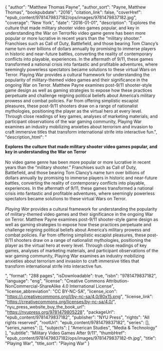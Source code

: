 {
  "author": "Matthew Thomas Payne",
  "author_sort": "Payne, Matthew Thomas",
  "bookpubdate": "2016",
  "citation_link": false,
  "coverHref": "epub_content/9781479837182/ops/images/9781479837182.jpg",
  "coverage": "New York",
  "date": "2016-01-01",
  "description": "Explores the culture that made military shooter video games popular, and key in understanding the War on TerrorNo video game genre has been more popular or more lucrative in recent years than the “military shooter.” Franchises such as Call of Duty, Battlefield, and those bearing Tom Clancy’s name turn over billions of dollars annually by promising to immerse players in historic and near-future battles, converting the reality of contemporary conflicts into playable, experiences. In the aftermath of 9/11, these games transformed a national crisis into fantastic and profitable adventures, where seemingly powerless spectators became solutions to these virtual Wars on Terror.            Playing War provides a cultural framework for understanding the popularity of military-themed video games and their significance in the ongoing War on Terror. Matthew Payne examines post-9/11 shooter-style game design as well as gaming strategies to expose how these practices perpetuate and challenge reigning political beliefs about America’s military prowess and combat policies. Far from offering simplistic escapist pleasures, these post-9/11 shooters draw on a range of nationalist mythologies, positioning the player as the virtual hero at every level. Through close readings of key games, analyses of marketing materials, and participant observations of the war gaming community, Playing War examines an industry mobilizing anxieties about terrorism and invasion to craft immersive titles that transform international strife into interactive fun.",
  "description_html": "<p><b>Explores the culture that made military shooter video games popular, and key in understanding the War on Terror</b><br><br>No video game genre has been more popular or more lucrative in recent years than the “military shooter.” Franchises such as Call of Duty, Battlefield, and those bearing Tom Clancy’s name turn over billions of dollars annually by promising to immerse players in historic and near-future battles, converting the reality of contemporary conflicts into playable, experiences. In the aftermath of 9/11, these games transformed a national crisis into fantastic and profitable adventures, where seemingly powerless spectators became solutions to these virtual Wars on Terror.            <br><br><i>Playing War</i> provides a cultural framework for understanding the popularity of military-themed video games and their significance in the ongoing War on Terror. Matthew Payne examines post-9/11 shooter-style game design as well as gaming strategies to expose how these practices perpetuate and challenge reigning political beliefs about America’s military prowess and combat policies. Far from offering simplistic escapist pleasures, these post-9/11 shooters draw on a range of nationalist mythologies, positioning the player as the virtual hero at every level. Through close readings of key games, analyses of marketing materials, and participant observations of the war gaming community, Playing War examines an industry mobilizing anxieties about terrorism and invasion to craft immersive titles that transform international strife into interactive fun.</p>",
  "format": "288 pages",
  "isDownloadable": true,
  "isbn": "9781479837182",
  "language": "eng",
  "license": "Creative Commons Attribution-NonCommercial-ShareAlike 4.0 International License",
  "license_abbreviation": "CC BY-NC-SA",
  "license_icon": "https://i.creativecommons.org/l/by-nc-sa/4.0/80x15.png",
  "license_link": "https://creativecommons.org/licenses/by-nc-sa/4.0/",
  "nyu_press_website_buy_the_book_url": "https://nyupress.org/9781479805228",
  "packageUrl": "epub_content/9781479837182",
  "publisher": "NYU Press",
  "rights": "All rights reserved",
  "rootUrl": "epub_content/9781479837182",
  "series": [],
  "series_names": [],
  "subjects": [
    "American Studies",
    "Media & Technology"
  ],
  "subtitle": "Military Video Games After 9/11",
  "thumbHref": "epub_content/9781479837182/ops/images/9781479837182-th.jpg",
  "title": "Playing War",
  "title_sort": "Playing War"
}
